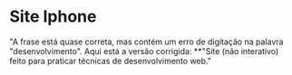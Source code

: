 # Site Iphone
 "A frase está quase correta, mas contém um erro de digitação na palavra "desenvolvimento". Aqui está a versão corrigida:  **"Site (não interativo) feito para praticar técnicas de desenvolvimento web."
